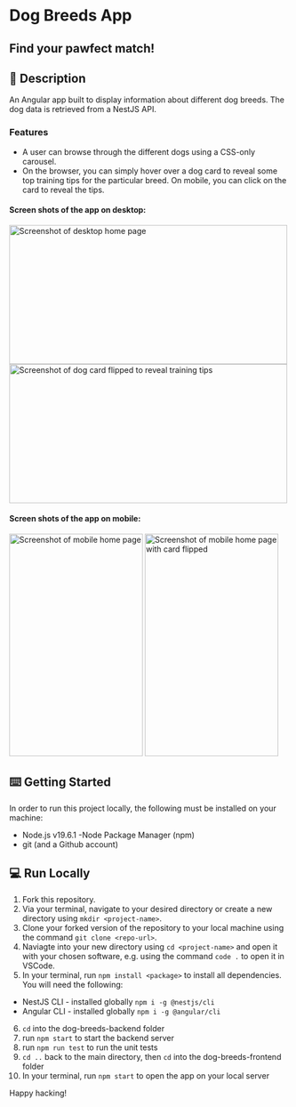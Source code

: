 # Dog Breeds App
## Find your pawfect match!

## 📝  Description 

An Angular app built to display information about different dog breeds. The dog data is retrieved from a NestJS API.

### Features

* A user can browse through the different dogs using a CSS-only carousel.
* On the browser, you can simply hover over a dog card to reveal some top training tips for the particular breed. On mobile, you can click on the card to reveal the tips.

#### Screen shots of the app on desktop:

<img width="500" height="250" alt="Screenshot of desktop home page" src="https://github.com/leahbanks/dog-breeds-app/assets/118462248/737a2710-7262-432c-a8fb-546226502841"> <img width="500" height="250" alt="Screenshot of dog card flipped to reveal training tips" src="https://github.com/leahbanks/dog-breeds-app/assets/118462248/f5a3a82f-e8f5-4dd1-8cba-3e3212de1577">

#### Screen shots of the app on mobile:

<img width="240" height="400" alt="Screenshot of mobile home page" src="https://github.com/leahbanks/dog-breeds-app/assets/118462248/79dafcdc-2efd-4ac0-b6cb-4e582adfd067">
<img width="240" height="400" alt="Screenshot of mobile home page with card flipped" src="https://github.com/leahbanks/dog-breeds-app/assets/118462248/b3bcbac2-3fcd-48c0-822a-65c183d92f41">


## ⌨️  Getting Started 

In order to run this project locally, the following must be installed on your machine:

 * Node.js v19.6.1 -Node Package Manager (npm) 
 * git (and a Github account)


## 💻  Run Locally

1. Fork this repository.
2. Via your terminal, navigate to your desired directory or create a new directory using `mkdir <project-name>`. 
3. Clone your forked version of the repository to your local machine using the command `git clone <repo-url>`.
3. Naviagte into your new directory using `cd <project-name>` and open it with your chosen software, e.g. using the command `code .` to open it in VSCode.
4. In your terminal, run `npm install <package>` to install all dependencies. You will need the following:
  * NestJS CLI - installed globally `npm i -g @nestjs/cli`
  * Angular CLI - installed globally `npm i -g @angular/cli`
6. `cd` into the dog-breeds-backend folder
7. run `npm start` to start the backend server
8. run `npm run test` to run the unit tests
9. `cd ..` back to the main directory, then `cd` into the dog-breeds-frontend folder
10. In your terminal, run `npm start` to open the app on your local server

Happy hacking!

